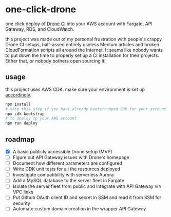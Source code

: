 # one-click-drone

one click deploy of [Drone CI](https://drone.io/) into your AWS account with Fargate, API Gateway, RDS, and CloudWatch.

this project was made out of my personal frustration with people's crappy Drone CI setups, half-assed entirely useless
Medium articles and broken CloudFormation scripts all around the Internet. It seems like nobody wants to put down the
time to properly set up a CI installation for their projects. Either that, or nobody bothers open sourcing it!

## usage

this project uses AWS CDK. make sure your environment is set up
[accordingly](https://docs.aws.amazon.com/cdk/latest/guide/getting_started.html).

```bash
npm install
# skip this step if you have already bootstrapped CDK for your account
npx cdk bootstrap
# to deploy tp your AWS account
npm run deploy
```

## roadmap

- [x] A basic publicly accessible Drone setup (MVP)
- [ ] Figure out API Gateway issues with Drone's homepage
- [ ] Document how different parameters are configured
- [ ] Write CDK unit tests for all the resources deployed
- [ ] Investigate compatibility with serverless Aurora
- [ ] Add a MySQL database to the server fleet in Fargate
- [ ] Isolate the server fleet from public and integrate with API Gateway via VPC links
- [ ] Put Github OAuth client ID and secret in SSM and read it from SSM for security
- [ ] Automate custom domain creation in the wrapper API Gateway
